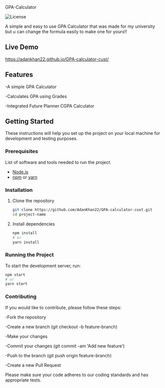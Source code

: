 GPA-Calculator

![License](https://img.shields.io/badge/license-MIT-blue.svg)

A simple and easy to use GPA Calculator that was made for my university but u can change the formula easily to make one for yours!!


## Live Demo

https://adankhan22.github.io/GPA-calculator-cust/

## Features

-A simple GPA Calculator

-Calculates GPA using Grades

-Integrated Future Planner CGPA Calculator

## Getting Started

These instructions will help you set up the project on your local machine for development and testing purposes.

### Prerequisites

List of software and tools needed to run the project.

- [Node.js](https://nodejs.org/en/download/) 
- [npm](https://www.npmjs.com/get-npm) or [yarn](https://classic.yarnpkg.com/en/docs/install) 

### Installation

1. Clone the repository

    ```bash
    git clone https://github.com/AdanKhan22/GPA-calculator-cust.git
    cd project-name
    ```

2. Install dependencies

    ```bash
    npm install
    # or
    yarn install
    ```

### Running the Project

To start the development server, run:

```bash
npm start
# or
yarn start
```

### Contributing

If you would like to contribute, please follow these steps:

-Fork the repository

-Create a new branch (git checkout -b feature-branch)

-Make your changes

-Commit your changes (git commit -am 'Add new feature')

-Push to the branch (git push origin feature-branch)

-Create a new Pull Request

Please make sure your code adheres to our coding standards and has appropriate tests.
